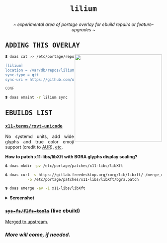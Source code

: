 <div align="justify">

# <p align="center">`lilium`</p> <img alt="" align="left" src="https://img.shields.io/github/commit-activity/m/owl4ce/lilium/main?style=flat-square&label=&color=000000&logo=gitbook&logoColor=white&labelColor=000000"/> <img alt="" align="right" src="https://badges.pufler.dev/visits/owl4ce/lilium?style=flat-square&label=&color=000000&logo=github&logoColor=white&labelColor=000000"/>

<p align="center">
  <i>~ experimental area of portage overlay for ebuild repairs or feature-upgrades ~</i>
</p>

## <samp>ADDING THIS OVERLAY</samp>

<a href="#adding-this-overlay">
  <img alt="" align="right" width="280px" src="https://repository-images.githubusercontent.com/384169861/a8ea4961-3e9e-42e0-a5bc-ed50ad2aadb6"/>
</a>

```sh
💲 doas cat >> /etc/portage/repos.conf/overlay.conf << "CONF"

[lilium]
location = /var/db/repos/lilium
sync-type = git
sync-uri = https://github.com/owl4ce/lilium.git

CONF
```

```sh
💲 doas emaint -r lilium sync
```

## <samp>EBUILDS LIST</samp>

### [`x11-terms/rxvt-unicode`](./x11-terms/rxvt-unicode)

No systemd units, add wide glyphs and true color emoji support (credit to
[AUR](https://aur.archlinux.org/packages/rxvt-unicode-truecolor-wide-glyphs)),
[etc](./x11-terms/rxvt-unicode/files).

**How to patch x11-libs/libXft with BGRA glyphs display scaling?**

```sh
💲 doas mkdir -pv /etc/portage/patches/x11-libs/libXft
```

```sh
💲 doas curl -s https://gitlab.freedesktop.org/xorg/lib/libxft/-/merge_requests/1.patch \
          -o /etc/portage/patches/x11-libs/libXft/bgra.patch
```

```sh
💲 doas emerge -av -1 x11-libs/libXft
```

<details>
<summary><b>Screenshot</b></summary>

<p align="center">
  <img alt="" src="https://i.imgur.com/IYzXBC7.png"/>
</p>

> https://www.cl.cam.ac.uk/~mgk25/ucs/examples/UTF-8-demo.txt

</details>

### [~~`sys-fs/f2fs-tools`~~](./sys-fs/f2fs-tools) (live ebuild)

[Merged to upstream](https://gitweb.gentoo.org/repo/gentoo.git/patch/?id=e0fee33fc6aa312e2ca62ace9c05cf2eafd64b97).

### *More will come, if needed.*

</div>
